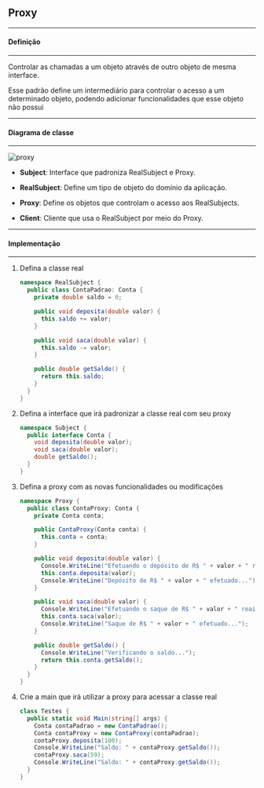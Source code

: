 ## Proxy
***
#### Definição
***

Controlar as chamadas a um objeto através de outro objeto de mesma interface.

Esse padrão define um intermediário para controlar o acesso a um determinado objeto, podendo adicionar funcionalidades que esse objeto não possui

***
#### Diagrama de classe
***

![proxy](https://cloud.githubusercontent.com/assets/14116020/26135427/c9ddbd32-3a8b-11e7-87b8-b4c80f9de851.png)

* **Subject**: Interface que padroniza RealSubject e Proxy.

* **RealSubject**: Define um tipo de objeto do domínio da aplicação.

* **Proxy**: Define os objetos que controlam o acesso aos RealSubjects.

* **Client**: Cliente que usa o RealSubject por meio do Proxy.

***
#### Implementação
***

1. Defina a classe real

    ```c#
    namespace RealSubject {
      public class ContaPadrao: Conta {
        private double saldo = 0;
    
        public void deposita(double valor) {
          this.saldo += valor;
        }
    
        public void saca(double valor) {
          this.saldo -= valor;
        }
    
        public double getSaldo() {
          return this.saldo;
        }
      }
    }
    ```

2. Defina a interface que irá padronizar a classe real com seu proxy

    ```c#
    namespace Subject {
      public interface Conta {
        void deposita(double valor);
        void saca(double valor);
        double getSaldo();
      }
    }
    ```

3. Defina a proxy com as novas funcionalidades ou modificações

    ```c#
    namespace Proxy {
      public class ContaProxy: Conta {
        private Conta conta;
    
        public ContaProxy(Conta conta) {
          this.conta = conta;
        }
    
        public void deposita(double valor) {
          Console.WriteLine("Efetuando o depósito de R$ " + valor + " reais");
          this.conta.deposita(valor);
          Console.WriteLine("Depósito de R$ " + valor + " efetuado...");
        }
    
        public void saca(double valor) {
          Console.WriteLine("Efetuando o saque de R$ " + valor + " reais");
          this.conta.saca(valor);
          Console.WriteLine("Saque de R$ " + valor + " efetuado...");
        }
    
        public double getSaldo() {
          Console.WriteLine("Verificando o saldo...");
          return this.conta.getSaldo();
        }
      }
    }
    ```

4. Crie a main que irá utilizar a proxy para acessar a classe real

    ```c#
    class Testes {
      public static void Main(string[] args) {
        Conta contaPadrao = new ContaPadrao();
        Conta contaProxy = new ContaProxy(contaPadrao);
        contaProxy.deposita(100);
        Console.WriteLine("Saldo: " + contaProxy.getSaldo());
        contaProxy.saca(59);
        Console.WriteLine("Saldo: " + contaProxy.getSaldo());
      }
    }
    ```
